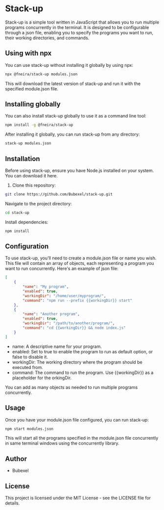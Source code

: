 # Stack-up

Stack-up is a simple tool written in JavaScript that allows you to run multiple programs concurrently in the terminal. It is designed to be configurable through a json file, enabling you to specify the programs you want to run, their working directories, and commands.
## Using with npx
You can use stack-up without installing it globally by using npx:
```bash
npx @fneira/stack-up modules.json
```
This will download the latest version of stack-up and run it with the specified module.json file.
## Installing globally
You can also install stack-up globally to use it as a command line tool:
```bash
npm install -g @fneira/stack-up
```
After installing it globally, you can run stack-up from any directory:
```bash
stack-up modules.json
```
## Installation

Before using stack-up, ensure you have Node.js installed on your system. You can download it here.
1. Clone this repository:
```bash
git clone https://github.com/Bubexel/stack-up.git
```
Navigate to the project directory:
```bash
cd stack-up
```
Install dependencies:
```bash
npm install
```
## Configuration
To use stack-up, you'll need to create a module.json file or name you wish. This file will contain an array of objects, each representing a program you want to run concurrently. Here's an example of json file:
```json
[
    {
        "name": "My program",
        "enabled": true,
        "workingDir": "/home/user/myprogram/",
        "command": "npm run --prefix {{workingDir}} start"
    },
    {
        "name": "Another program",
        "enabled": true,
        "workingDir": "/path/to/another/program/",
        "command": "cd {{workingDir}} && node index.js"
    }
]
```
- name: A descriptive name for your program.
- enabled: Set to true to enable the program to run as default option, or false to disable it.
- workingDir: The working directory where the program should be executed from.
- command: The command to run the program. Use {{workingDir}} as a placeholder for the orkingDir.

You can add as many objects as needed to run multiple programs concurrently.
## Usage
Once you have your module.json file configured, you can run stack-up:
```bash
npm start modules.json
```
This will start all the programs specified in the module.json file concurrently in same terminal windows using the concurrently library.
## Author
- Bubexel
## License
This project is licensed under the MIT License - see the LICENSE file for details.